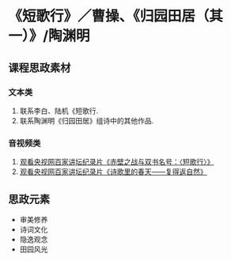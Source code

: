 # 《短歌行》／曹操、《归园田居（其一）》/陶渊明

## 课程思政素材

### 文本类

1. 联系李白、陆机《短歌行.
2. 联系陶渊明《归园田居》组诗中的其他作品.

### 音视频类

1. [观看央视网百家讲坛纪录片《赤壁之战与双书名号：〈短歌行〉》](http://tv.cctv.com/2016/06/23/VIDEJ4PPLNl1Mzt7HmPPlpVZ160623.shtml)
2. [观看央视网百家讲坛纪录片《诗歌里的春天——复得返自然》](https://tv.cctv.com/2017/02/13/VIDEHV3jhWkwNWyS8RlolGY1170213.shtml)

## 思政元素

- 审美修养
- 诗词文化
- 隐逸观念
- 田园风光
